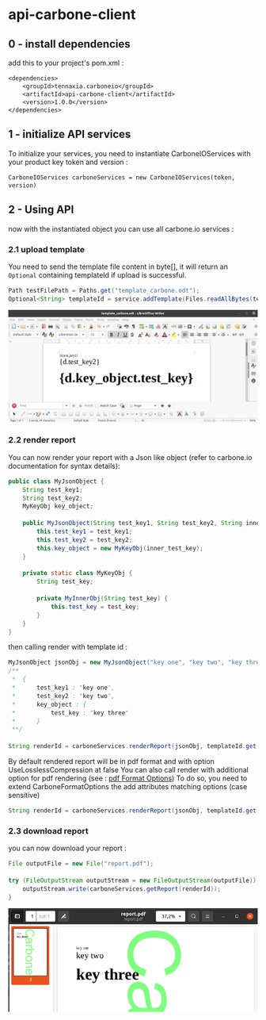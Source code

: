 # api-carbone-client

## 0 - install dependencies

add this to your project's pom.xml : 

```
<dependencies>
    <groupId>tennaxia.carboneio</groupId>
    <artifactId>api-carbone-client</artifactId>
    <version>1.0.0</version>
</dependencies>
```

## 1 - initialize API services

To initialize your services, you need to instantiate CarboneIOServices with your product key token and version :

```
CarboneIOServices carboneServices = new CarboneIOServices(token, version)
```

## 2 - Using API

now with the instantiated object you can use all carbone.io services :


### 2.1 upload template

You need to send the template file content in byte[], it will return an `Optional` containing templateId if upload is successful.

```java
Path testFilePath = Paths.get("template_carbone.odt");
Optional<String> templateId = service.addTemplate(Files.readAllBytes(testFilePath));
```

![template](./documentation/template.png)


### 2.2 render report

You can now render your report with a Json like object (refer to carbone.io documentation for syntax details):

```java
public class MyJsonObject {
    String test_key1;
    String test_key2;
    MyKeyObj key_object;

    public MyJsonObject(String test_key1, String test_key2, String inner_test_key) {
        this.test_key1 = test_key1;
        this.test_key2 = test_key2;
        this.key_object = new MyKeyObj(inner_test_key);
    }
    
    private static class MyKeyObj {
        String test_key;

        private MyInnerObj(String test_key) {
            this.test_key = test_key;
        }
    }
}
```

then calling render with template id :

```java
MyJsonObject jsonObj = new MyJsonObject("key one", "key two", "key three");
/**
 *  {
 *      test_key1 : "key one",
 *      test_key2 : "key two",
 *      key_object : {
 *          test_key : "key three"
 *      }
 **/

String renderId = carboneServices.renderReport(jsonObj, templateId.get());
```
By default rendered report will be in pdf format and with option UseLosslessCompression at false
You can also call render with additional option for pdf rendering (see : [pdf Format Options](https://carbone.io/api-reference.html#pdf-export-filter-options))
To do so, you need to extend CarboneFormatOptions the add attributes matching options (case sensitive)

```java
String renderId = carboneServices.renderReport(jsonObj, templateId.get(), additionalOptions);
```

### 2.3 download report

you can now download your report :

```java
File outputFile = new File("report.pdf");

try (FileOutputStream outputStream = new FileOutputStream(outputFile)) {
    outputStream.write(carboneServices.getReport(renderId));
}
```
![report](./documentation/report.png)
